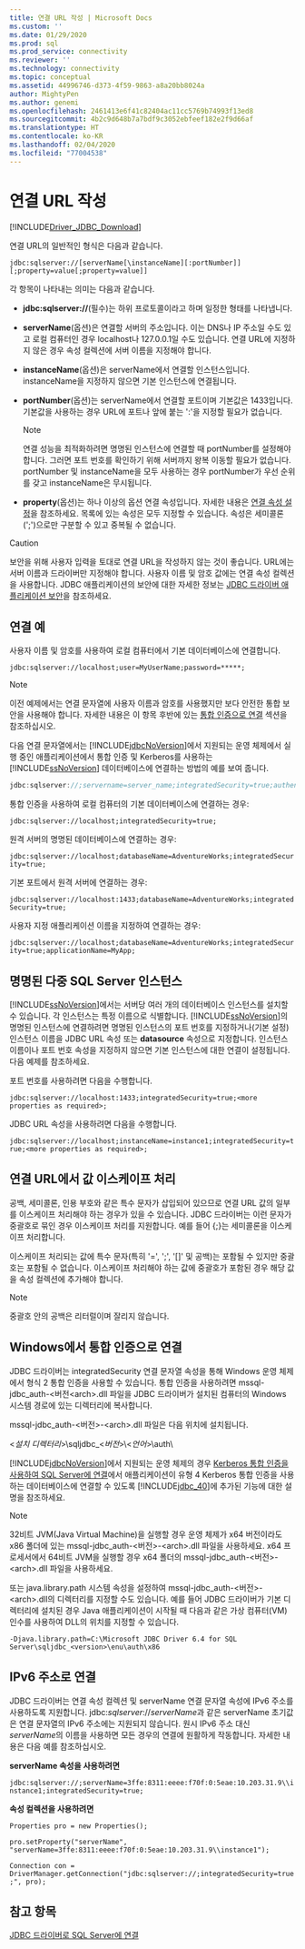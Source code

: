 ```yaml
---
title: 연결 URL 작성 | Microsoft Docs
ms.custom: ''
ms.date: 01/29/2020
ms.prod: sql
ms.prod_service: connectivity
ms.reviewer: ''
ms.technology: connectivity
ms.topic: conceptual
ms.assetid: 44996746-d373-4f59-9863-a8a20bb8024a
author: MightyPen
ms.author: genemi
ms.openlocfilehash: 2461413e6f41c82404ac11cc5769b74993f13ed8
ms.sourcegitcommit: 4b2c9d648b7a7bdf9c3052ebfeef182e2f9d66af
ms.translationtype: HT
ms.contentlocale: ko-KR
ms.lasthandoff: 02/04/2020
ms.locfileid: "77004538"
---
```

# <a name="building-the-connection-url"></a>연결 URL 작성
[!INCLUDE[Driver_JDBC_Download](../../includes/driver_jdbc_download.md)]

  연결 URL의 일반적인 형식은 다음과 같습니다.  
  
 `jdbc:sqlserver://[serverName[\instanceName][:portNumber]][;property=value[;property=value]]`  
  
 각 항목이 나타내는 의미는 다음과 같습니다.  
  
-   **jdbc:sqlserver://**(필수)는 하위 프로토콜이라고 하며 일정한 형태를 나타냅니다.  
  
-   **serverName**(옵션)은 연결할 서버의 주소입니다. 이는 DNS나 IP 주소일 수도 있고 로컬 컴퓨터인 경우 localhost나 127.0.0.1일 수도 있습니다. 연결 URL에 지정하지 않은 경우 속성 컬렉션에 서버 이름을 지정해야 합니다.  
  
-   **instanceName**(옵션)은 serverName에서 연결할 인스턴스입니다. instanceName을 지정하지 않으면 기본 인스턴스에 연결됩니다.  
  
-   **portNumber**(옵션)는 serverName에서 연결할 포트이며 기본값은 1433입니다. 기본값을 사용하는 경우 URL에 포트나 앞에 붙는 ':'을 지정할 필요가 없습니다.  
  
    > [!NOTE]  
    >  연결 성능을 최적화하려면 명명된 인스턴스에 연결할 때 portNumber를 설정해야 합니다. 그러면 포트 번호를 확인하기 위해 서버까지 왕복 이동할 필요가 없습니다. portNumber 및 instanceName을 모두 사용하는 경우 portNumber가 우선 순위를 갖고 instanceName은 무시됩니다.  
  
-   **property**(옵션)는 하나 이상의 옵션 연결 속성입니다. 자세한 내용은 [연결 속성 설정](../../connect/jdbc/setting-the-connection-properties.md)을 참조하세요. 목록에 있는 속성은 모두 지정할 수 있습니다. 속성은 세미콜론(';')으로만 구분할 수 있고 중복될 수 없습니다.  
  
> [!CAUTION]  
>  보안을 위해 사용자 입력을 토대로 연결 URL을 작성하지 않는 것이 좋습니다. URL에는 서버 이름과 드라이버만 지정해야 합니다. 사용자 이름 및 암호 값에는 연결 속성 컬렉션을 사용합니다. JDBC 애플리케이션의 보안에 대한 자세한 정보는 [JDBC 드라이버 애플리케이션 보안](../../connect/jdbc/securing-jdbc-driver-applications.md)을 참조하세요.  
  
## <a name="connection-examples"></a>연결 예  
 사용자 이름 및 암호를 사용하여 로컬 컴퓨터에서 기본 데이터베이스에 연결합니다.  
  
 `jdbc:sqlserver://localhost;user=MyUserName;password=*****;`  
  
> [!NOTE]  
>  이전 예제에서는 연결 문자열에 사용자 이름과 암호를 사용했지만 보다 안전한 통합 보안을 사용해야 합니다. 자세한 내용은 이 항목 후반에 있는 [통합 인증으로 연결](#Connectingintegrated) 섹션을 참조하십시오.  
  
 다음 연결 문자열에서는 [!INCLUDE[jdbcNoVersion](../../includes/jdbcnoversion_md.md)]에서 지원되는 운영 체제에서 실행 중인 애플리케이션에서 통합 인증 및 Kerberos를 사용하는 [!INCLUDE[ssNoVersion](../../includes/ssnoversion-md.md)] 데이터베이스에 연결하는 방법의 예를 보여 줍니다.  
  
```java
jdbc:sqlserver://;servername=server_name;integratedSecurity=true;authenticationScheme=JavaKerberos  
```  
  
 통합 인증을 사용하여 로컬 컴퓨터의 기본 데이터베이스에 연결하는 경우:  
  
 `jdbc:sqlserver://localhost;integratedSecurity=true;`  
  
 원격 서버의 명명된 데이터베이스에 연결하는 경우:  
  
 `jdbc:sqlserver://localhost;databaseName=AdventureWorks;integratedSecurity=true;`  
  
 기본 포트에서 원격 서버에 연결하는 경우:  
  
 `jdbc:sqlserver://localhost:1433;databaseName=AdventureWorks;integratedSecurity=true;`  
  
 사용자 지정 애플리케이션 이름을 지정하여 연결하는 경우:  
  
 `jdbc:sqlserver://localhost;databaseName=AdventureWorks;integratedSecurity=true;applicationName=MyApp;`  
  
## <a name="named-and-multiple-sql-server-instances"></a>명명된 다중 SQL Server 인스턴스  
 [!INCLUDE[ssNoVersion](../../includes/ssnoversion-md.md)]에서는 서버당 여러 개의 데이터베이스 인스턴스를 설치할 수 있습니다. 각 인스턴스는 특정 이름으로 식별합니다. [!INCLUDE[ssNoVersion](../../includes/ssnoversion-md.md)]의 명명된 인스턴스에 연결하려면 명명된 인스턴스의 포트 번호를 지정하거나(기본 설정) 인스턴스 이름을 JDBC URL 속성 또는 **datasource** 속성으로 지정합니다. 인스턴스 이름이나 포트 번호 속성을 지정하지 않으면 기본 인스턴스에 대한 연결이 설정됩니다. 다음 예제를 참조하세요.  
  
 포트 번호를 사용하려면 다음을 수행합니다.  
  
 `jdbc:sqlserver://localhost:1433;integratedSecurity=true;<more properties as required>;`  
  
 JDBC URL 속성을 사용하려면 다음을 수행합니다.  
  
 `jdbc:sqlserver://localhost;instanceName=instance1;integratedSecurity=true;<more properties as required>;`  
  
## <a name="escaping-values-in-the-connection-url"></a>연결 URL에서 값 이스케이프 처리  
 공백, 세미콜론, 인용 부호와 같은 특수 문자가 삽입되어 있으므로 연결 URL 값의 일부를 이스케이프 처리해야 하는 경우가 있을 수 있습니다. JDBC 드라이버는 이런 문자가 중괄호로 묶인 경우 이스케이프 처리를 지원합니다. 예를 들어 {;}는 세미콜론을 이스케이프 처리합니다.  
  
 이스케이프 처리되는 값에 특수 문자(특히 '=', ';', '[]' 및 공백)는 포함될 수 있지만 중괄호는 포함될 수 없습니다. 이스케이프 처리해야 하는 값에 중괄호가 포함된 경우 해당 값을 속성 컬렉션에 추가해야 합니다.  
  
> [!NOTE]  
>  중괄호 안의 공백은 리터럴이며 잘리지 않습니다.  
  
##  <a name="Connectingintegrated"></a> Windows에서 통합 인증으로 연결  
 JDBC 드라이버는 integratedSecurity 연결 문자열 속성을 통해 Windows 운영 체제에서 형식 2 통합 인증을 사용할 수 있습니다. 통합 인증을 사용하려면 mssql-jdbc_auth-\<버전\<arch>.dll 파일을 JDBC 드라이버가 설치된 컴퓨터의 Windows 시스템 경로에 있는 디렉터리에 복사합니다.  
  
 mssql-jdbc_auth-\<버전>-\<arch>.dll 파일은 다음 위치에 설치됩니다.  
  
 \<*설치 디렉터리*>\sqljdbc_\<*버전*>\\<*언어*>\auth\  
  
 [!INCLUDE[jdbcNoVersion](../../includes/jdbcnoversion_md.md)]에서 지원되는 운영 체제의 경우 [Kerberos 통합 인증을 사용하여 SQL Server에 연결](../../connect/jdbc/using-kerberos-integrated-authentication-to-connect-to-sql-server.md)에서 애플리케이션이 유형 4 Kerberos 통합 인증을 사용하는 데이터베이스에 연결할 수 있도록 [!INCLUDE[jdbc_40](../../includes/jdbc_40_md.md)]에 추가된 기능에 대한 설명을 참조하세요.  
  
> [!NOTE]  
>  32비트 JVM(Java Virtual Machine)을 실행할 경우 운영 체제가 x64 버전이라도 x86 폴더에 있는 mssql-jdbc_auth-\<버전>-\<arch>.dll 파일을 사용하세요. x64 프로세서에서 64비트 JVM을 실행할 경우 x64 폴더의 mssql-jdbc_auth-\<버전>-\<arch>.dll 파일을 사용하세요.  
  
 또는 java.library.path 시스템 속성을 설정하여 mssql-jdbc_auth-\<버전>-\<arch>.dll의 디렉터리를 지정할 수도 있습니다. 예를 들어 JDBC 드라이버가 기본 디렉터리에 설치된 경우 Java 애플리케이션이 시작될 때 다음과 같은 가상 컴퓨터(VM) 인수를 사용하여 DLL의 위치를 지정할 수 있습니다.  
  
 `-Djava.library.path=C:\Microsoft JDBC Driver 6.4 for SQL Server\sqljdbc_<version>\enu\auth\x86`  
  
## <a name="connecting-with-ipv6-addresses"></a>IPv6 주소로 연결  
 JDBC 드라이버는 연결 속성 컬렉션 및 serverName 연결 문자열 속성에 IPv6 주소를 사용하도록 지원합니다. jdbc:*sqlserver*://*serverName*과 같은 serverName 초기값은 연결 문자열의 IPv6 주소에는 지원되지 않습니다. 원시 IPv6 주소 대신 *serverName*의 이름을 사용하면 모든 경우의 연결에 원활하게 작동합니다. 자세한 내용은 다음 예를 참조하십시오.  
  
 **serverName 속성을 사용하려면**  
  
 `jdbc:sqlserver://;serverName=3ffe:8311:eeee:f70f:0:5eae:10.203.31.9\\instance1;integratedSecurity=true;`  
  
 **속성 컬렉션을 사용하려면**  
  
 `Properties pro = new Properties();`  
  
 `pro.setProperty("serverName", "serverName=3ffe:8311:eeee:f70f:0:5eae:10.203.31.9\\instance1");`  
  
 `Connection con = DriverManager.getConnection("jdbc:sqlserver://;integratedSecurity=true;", pro);`  
  
## <a name="see-also"></a>참고 항목  
 [JDBC 드라이버로 SQL Server에 연결](../../connect/jdbc/connecting-to-sql-server-with-the-jdbc-driver.md)  
  
  
